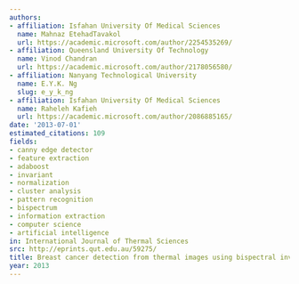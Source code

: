 ```yaml
---
authors:
- affiliation: Isfahan University Of Medical Sciences
  name: Mahnaz EtehadTavakol
  url: https://academic.microsoft.com/author/2254535269/
- affiliation: Queensland University Of Technology
  name: Vinod Chandran
  url: https://academic.microsoft.com/author/2178056580/
- affiliation: Nanyang Technological University
  name: E.Y.K. Ng
  slug: e_y_k_ng
- affiliation: Isfahan University Of Medical Sciences
  name: Raheleh Kafieh
  url: https://academic.microsoft.com/author/2086885165/
date: '2013-07-01'
estimated_citations: 109
fields:
- canny edge detector
- feature extraction
- adaboost
- invariant
- normalization
- cluster analysis
- pattern recognition
- bispectrum
- information extraction
- computer science
- artificial intelligence
in: International Journal of Thermal Sciences
src: http://eprints.qut.edu.au/59275/
title: Breast cancer detection from thermal images using bispectral invariant features
year: 2013
---
```

